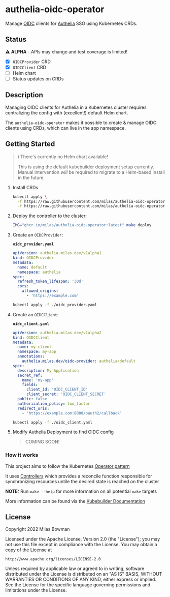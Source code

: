 # authelia-oidc-operator
Manage [OIDC]() clients for [Authelia](https://www.authelia.com/) SSO using Kubernetes CRDs.

## Status
⚠ **ALPHA** - APIs may change and test coverage is limited!

- [x] `OIDCProvider` CRD
- [x] `OIDCClient` CRD
- [ ] Helm chart
- [ ] Status updates on CRDs

## Description
Managing OIDC clients for Authelia in a Kubernetes cluster requires centralizing
the config with (excellent!) default Helm chart.

The `authelia-oidc-operator` makes it possible to create & manage OIDC clients
using CRDs, which can live in the app namespace.

## Getting Started

> ℹ️ There's currently no Helm chart available!
>
> This is using the default kubebuilder deployment setup currently.
> Manual intervention _will_ be required to migrate to a Helm-based install in the future.

1. Install CRDs
    ```sh
    kubectl apply \
      -f https://raw.githubusercontent.com/milas/authelia-oidc-operator/main/config/crd/bases/authelia.milas.dev_oidcproviders.yaml \
      -f https://raw.githubusercontent.com/milas/authelia-oidc-operator/main/config/crd/bases/authelia.milas.dev_oidcclients.yaml
    ```

2. Deploy the controller to the cluster:
    ```sh
    IMG="ghcr.io/milas/authelia-oidc-operator:latest" make deploy
    ```

3. Create an `OIDCProvider`:

   **`oidc_provider.yaml`**
    ```yaml
    apiVersion: authelia.milas.dev/v1alpha1
    kind: OIDCProvider
    metadata:
      name: default
      namespace: authelia
    spec:
      refresh_token_lifespan: '30d'
      cors:
        allowed_origins:
          - 'https://example.com'
    ```
    ```sh
    kubectl apply -f ./oidc_provider.yaml
    ```
4. Create an `OIDCClient`:

   **`oidc_client.yaml`**
    ```yaml
    apiVersion: authelia.milas.dev/v1alpha2
    kind: OIDCClient
    metadata:
      name: my-client
      namespace: my-app
      annotations:
        authelia.milas.dev/oidc-provider: authelia/default
    spec:
      description: My Application
      secret_ref:
        name: 'my-app'
        fields:
          client_id: 'OIDC_CLIENT_ID'
          client_secret: 'OIDC_CLIENT_SECRET'
      public: false
      authorization_policy: two_factor
      redirect_uris:
        - 'https://example.com:8080/oauth2/callback'
    ```
    ```sh
    kubectl apply -f ./oidc_client.yaml
    ```

5. Modify Authelia Deployment to find OIDC config
   > COMING SOON!

### How it works
This project aims to follow the Kubernetes [Operator pattern](https://kubernetes.io/docs/concepts/extend-kubernetes/operator/)

It uses [Controllers](https://kubernetes.io/docs/concepts/architecture/controller/)
which provides a reconcile function responsible for synchronizing resources untile the desired state is reached on the cluster

**NOTE:** Run `make --help` for more information on all potential `make` targets

More information can be found via the [Kubebuilder Documentation](https://book.kubebuilder.io/introduction.html)

## License

Copyright 2022 Milas Bowman

Licensed under the Apache License, Version 2.0 (the "License");
you may not use this file except in compliance with the License.
You may obtain a copy of the License at

    http://www.apache.org/licenses/LICENSE-2.0

Unless required by applicable law or agreed to in writing, software
distributed under the License is distributed on an "AS IS" BASIS,
WITHOUT WARRANTIES OR CONDITIONS OF ANY KIND, either express or implied.
See the License for the specific language governing permissions and
limitations under the License.

